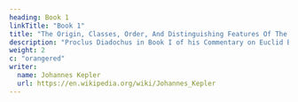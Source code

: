 ```yaml
---
heading: Book 1
linkTitle: "Book 1"
title: "The Origin, Classes, Order, And Distinguishing Features Of The Regular Shapes" 
description: "Proclus Diadochus in Book I of his Commentary on Euclid Book I wrote about Mathematics."
weight: 2
c: "orangered"
writer:
  name: Johannes Kepler
  url: https://en.wikipedia.org/wiki/Johannes_Kepler
---
```




<!-- 
 FIGURES WHICH GIVE RISE
TO HARMONIC PROPORTIONS, FOR THE
SAKE OF KNOWLEDGE AND CONSTRUCTION
OF THEM.

 “(Mathematics) contributes things of the greatest importance to the study of nature, both revealing the orderly nature of the reasoning, in accordance with which the w h o l e has been constructed, and so on, and showing that the simple and primary elements, by means of which the whole of the heaven was completed, having taken on the appropriate forms among its parts, are connected together with symmetry and regularity.
 -->